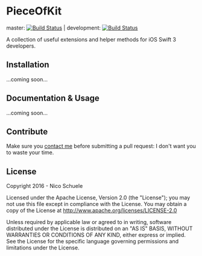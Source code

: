 # PieceOfKit

master: [![Build Status](https://travis-ci.org/nicoschuele/PieceOfKit.svg?branch=master)](https://travis-ci.org/nicoschuele/PieceOfKit) | development: [![Build Status](https://travis-ci.org/nicoschuele/PieceOfKit.svg?branch=development)](https://travis-ci.org/nicoschuele/PieceOfKit)

A collection of useful extensions and helper methods for iOS Swift 3 developers.

## Installation

...coming soon...

## Documentation & Usage

...coming soon...

## Contribute

Make sure you [contact me](https://twitter.com/nicoschuele) before submitting a pull request: I don't want you to waste your time.

## License

Copyright 2016 - Nico Schuele

Licensed under the Apache License, Version 2.0 (the "License");
you may not use this file except in compliance with the License.
You may obtain a copy of the License at http://www.apache.org/licenses/LICENSE-2.0

Unless required by applicable law or agreed to in writing, software
distributed under the License is distributed on an "AS IS" BASIS,
WITHOUT WARRANTIES OR CONDITIONS OF ANY KIND, either express or implied.
See the License for the specific language governing permissions and
limitations under the License.
